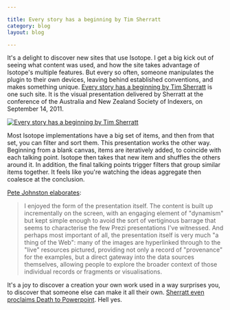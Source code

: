 ```yaml
---

title: Every story has a beginning by Tim Sherratt
category: blog
layout: blog

---
```


It's a delight to discover new sites that use Isotope. I get a big kick out of seeing what content was used, and how the site takes advantage of Isotope's multiple features. But every so often, someone manipulates the plugin to their own devices, leaving behind established conventions, and makes something unique. [Every story has a beginning by Tim Sherratt](http://wraggelabs.com/shed/presentations/anzsi/) is one such site. It is the visual presentation delivered by Sherratt at the conference of the Australia and New Zealand Society of Indexers, on September 14, 2011.

[![Every story has a beginning by Tim Sherratt](http://i.imgur.com/YG77d.jpg)](http://wraggelabs.com/shed/presentations/anzsi/)

Most Isotope implementations have a big set of items, and then from that set, you can filter and sort them. This presentation works the other way. Beginning from a blank canvas, items are iteratively added, to coincide with each talking point. Isotope then takes that new item and shuffles the others around it. In addition, the final talking points trigger filters that group similar items together. It feels like you're watching the ideas aggregate then coalesce at the conclusion.

[Pete Johnston elaborates](http://efoundations.typepad.com/efoundations/2011/10/storytelling-archives-and-linked-data.html):

> I enjoyed the form of the presentation itself. The content is built up incrementally on the screen, with an engaging element of "dynamism" but kept simple enough to avoid the sort of vertiginous barrage that seems to characterise the few Prezi presentations I've witnessed. And perhaps most important of all, the presentation itself is very much "a thing of the Web": many of the images are hyperlinked through to the "live" resources pictured, providing not only a record of "provenance" for the examples, but a direct gateway into the data sources themselves, allowing people to explore the broader context of those individual records or fragments or visualisations.

It's a joy to discover a creation your own work used in a way surprises you, to discover that someone else can make it all their own. [Sherratt even proclaims Death to Powerpoint](http://twitter.com/wragge/status/121567757224509440). Hell yes.